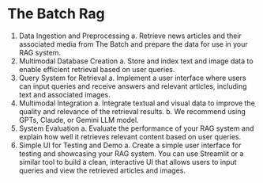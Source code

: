 # The Batch Rag

1. Data Ingestion and Preprocessing
a. Retrieve news articles and their associated media from The Batch and
prepare the data for use in your RAG system.
2. Multimodal Database Creation
a. Store and index text and image data to enable efficient retrieval based on
user queries.
3. Query System for Retrieval
a. Implement a user interface where users can input queries and receive
answers and relevant articles, including text and associated images.
4. Multimodal Integration
a. Integrate textual and visual data to improve the quality and relevance of
the retrieval results.
b. We recommend using GPTs, Claude, or Gemini LLM model.
5. System Evaluation
a. Evaluate the performance of your RAG system and explain how well it
retrieves relevant content based on user queries.
6. Simple UI for Testing and Demo
a. Create a simple user interface for testing and showcasing your RAG
system. You can use Streamlit or a similar tool to build a clean, interactive
UI that allows users to input queries and view the retrieved articles and
images.